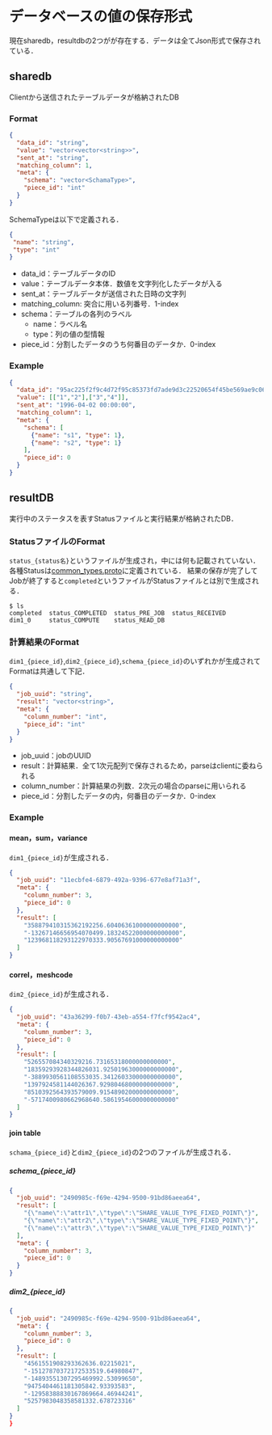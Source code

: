 # データベースの値の保存形式
現在sharedb，resultdbの2つがが存在する．データは全てJson形式で保存されている．
## sharedb
Clientから送信されたテーブルデータが格納されたDB
### Format
```Json
{
  "data_id": "string",
  "value": "vector<vector<string>>",
  "sent_at": "string",
  "matching_column": 1,
  "meta": {
    "schema": "vector<SchamaType>",
    "piece_id": "int"
  }
}
```
SchemaTypeは以下で定義される．
```Json
{
 "name": "string",
 "type": "int"
}
```

- data_id：テーブルデータのID
- value：テーブルデータ本体．数値を文字列化したデータが入る
- sent_at：テーブルデータが送信された日時の文字列
- matching_column: 突合に用いる列番号．1-index
- schema：テーブルの各列のラベル
  - name：ラベル名
  - type：列の値の型情報
- piece_id：分割したデータのうち何番目のデータか．0-index
### Example
```Json
{
  "data_id": "95ac225f2f9c4d72f95c85373fd7ade9d3c22520654f45be569ae9c06c801709",
  "value": [["1","2"],["3","4"]],
  "sent_at": "1996-04-02 00:00:00",
  "matching_column": 1,
  "meta": {
    "schema": [
      {"name": "s1", "type": 1},
      {"name": "s2", "type": 1}
    ],
    "piece_id": 0
  }
}
```

## resultDB
実行中のステータスを表すStatusファイルと実行結果が格納されたDB．

### StatusファイルのFormat
`status_{status名}`というファイルが生成され，中には何も記載されていない．
各種Statusは[common_types.proto](https://github.com/acompany-develop/QuickMPC/blob/6ccd25d70797c29c4a518f87b927b3e3993942b9/proto/common_types/common_types.proto#L7-L14)に定義されている．
結果の保存が完了してJobが終了すると`completed`というファイルがStatusファイルとは別で生成される．
```console
$ ls
completed  status_COMPLETED  status_PRE_JOB  status_RECEIVED
dim1_0     status_COMPUTE    status_READ_DB
```

### 計算結果のFormat
`dim1_{piece_id}`,`dim2_{piece_id}`,`schema_{piece_id}`のいずれかが生成されてFormatは共通して下記．
```Json
{
  "job_uuid": "string",
  "result": "vector<string>",
  "meta": {
    "column_number": "int",
    "piece_id": "int"
  }
}
```
- job_uuid：jobのUUID
- result：計算結果．全て1次元配列で保存されるため，parseはclientに委ねられる
- column_number：計算結果の列数．2次元の場合のparseに用いられる
- piece_id：分割したデータの内，何番目のデータか．0-index
### Example
#### mean，sum，variance
`dim1_{piece_id}`が生成される．
```Json
{
  "job_uuid": "11ecbfe4-6879-492a-9396-677e8af71a3f",
  "meta": {
    "column_number": 3,
    "piece_id": 0
  },
  "result": [
    "358879410315362192256.60406361000000000000",
    "-13267146656954070499.18324522000000000000",
    "123968118293122970333.90567691000000000000"
  ]
}
```
#### correl，meshcode
`dim2_{piece_id}`が生成される．
```Json
{
  "job_uuid": "43a36299-f0b7-43eb-a554-f7fcf9542ac4",
  "meta": {
    "column_number": 3,
    "piece_id": 0
  },
  "result": [
    "526557084340329216.73165318000000000000",
    "18359293928344826031.92501963000000000000",
    "-3889930561108553035.34126033000000000000",
    "1397924581144026367.92980468000000000000",
    "8510392564393579009.91548902000000000000",
    "-5717400980662968640.58619546000000000000"
  ]
}
```
#### join table
`schama_{piece_id}`と`dim2_{piece_id}`の2つのファイルが生成される．
##### schema_{piece_id}
```Json
{
  "job_uuid": "2490985c-f69e-4294-9500-91bd86aeea64",
  "result": [
    "{\"name\":\"attr1\",\"type\":\"SHARE_VALUE_TYPE_FIXED_POINT\"}",
    "{\"name\":\"attr2\",\"type\":\"SHARE_VALUE_TYPE_FIXED_POINT\"}",
    "{\"name\":\"attr3\",\"type\":\"SHARE_VALUE_TYPE_FIXED_POINT\"}"
  ],
  "meta": {
    "column_number": 3,
    "piece_id": 0
  }
}
```
##### dim2_{piece_id}
```Json
{
  "job_uuid": "2490985c-f69e-4294-9500-91bd86aeea64",
  "meta": {
    "column_number": 3,
    "piece_id": 0
  },
  "result": [
    "4561551908293362636.02215021",
    "-15127870372172533519.64980847",
    "-14893551307295469992.53099650",
    "9475404461181305842.93393583",
    "-12958388830167869664.46944241",
    "5257983048358581332.678723316"
  ]
}
}
```
